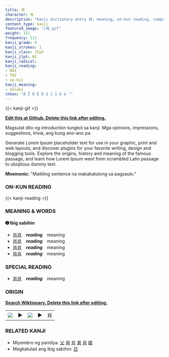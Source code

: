 ```yaml
---
title: 肖
character: 肖
description: "Kanji dictionary entry 肖: meaning, on-kun reading, compounds, origin, related kanji"
content_type: kanji
featured_image: "/肖.gif"
weight: 111
frequency: 111
kanji_grade: 9
kanji_strokes: 1
kanji_class: Jōyō
kanji_jlpt: N1
kanji_radical: 
kanji_reading: 
- DAI
- TAI
- oo-kii
kanji_meaning:
- malaki
chōon: "Ā Ī Ū Ē Ō ā ī ū ē ō ’"
---
```

[//]: # (Don't edit the line below. Kanji animated GIF code is automatically generated.)
{{< kanji-gif >}}

[//]: # (Edit below this line.)

**[Edit this at Github. Delete this link after editing.](https://github.com/tim0g/tim/tree/main/content/kanji/肖/index.md)**

Magsulat dito ng introduction tungkol sa kanji. Mga opinions, impressions, suggestions, trivia, ang kung ano-ano pa.

Generate Lorem Ipsum placeholder text for use in your graphic, print and web layouts, and discover plugins for your favorite writing, design and blogging tools. Explore the origins, history and meaning of the famous passage, and learn how Lorem Ipsum went from scrambled Latin passage to ubiqitous dummy text.
 
**Mnemonic:** "Maikling sentence na makakatulong sa pagsaulo."

### ON-KUN READING

[//]: # (Don't edit the line below. ON-KUN READING code is automatically generated.)
{{< kanji-reading >}}

### MEANING & WORDS

#### ➊ **Ibig sabihin**
  - [肖](../肖)[肖](../肖)　***reading***　meaning
  - [肖](../肖)[肖](../肖)　***reading***　meaning
  - [肖](../肖)[肖](../肖)　***reading***　meaning
  - [肖](../肖)[肖](../肖)　***reading***　meaning

### SPECIAL READING
  - [肖](../肖)[肖](../肖)　***reading***　meaning

### ORIGIN

**[Search Wiktionary. Delete this link after editing.](https://wiktionary.org/wiki/肖)**
<table class="kanji-table"><tr><td>
<img src="60px-肖-bronze.svg.png">
</td><td>▶</td><td>
<img src="60px-肖-oracle.svg.png">
</td><td>▶</td>
<td class="kanji-origin">肖</td>
</tr></table>

### RELATED KANJI
- Miyembro ng pamilya: [父](../父) [母](../母) [肖](../肖) [弟](../弟) [肖](../肖) [娘](../娘)
- Magkatulad ang ibig sabihin: [日](../日)
